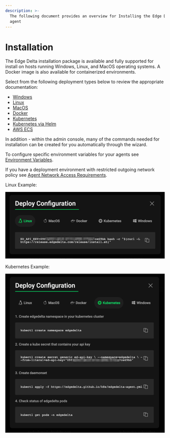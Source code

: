 ```yaml
---
description: >-
  The following document provides an overview for Installing the Edge Delta
  agent
---
```


# Installation

The Edge Delta installation package is available and fully supported for install on hosts running Windows, Linux, and MacOS operating systems. A Docker image is also available for containerized environments.

Select from the following deployment types below to review the appropriate documentation:

* [Windows](windows.md)
* [Linux](linux.md)
* [MacOS](macos.md)
* [Docker](docker.md)
* [Kubernetes](kubernetes.md)
* [Kubernetes via Helm](helm.md)
* [AWS ECS](amazon-ecs.md)

In addition - within the admin console, many of the commands needed for installation can be created for you automatically through the wizard.

To configure specific environment variables for your agents see [Environment Variables](environment-variables.md).

If you have a deployment environment with restricted outgoing network policy see [Agent Network Access Requirements](network-access.md).

Linux Example:

![](../.gitbook/assets/edge_delta_deploy.jpg)



Kubernetes Example:

![](../.gitbook/assets/edge_delta_dk8s.jpg)

